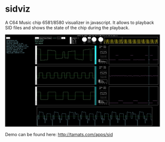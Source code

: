 # sidviz
A C64 Music chip 6581/8580 visualizer in javascript. It allows to playback SID files and shows the state of the chip during the playback.

![Preview](preview.png)

Demo can be found here: http://tamats.com/apps/sid
